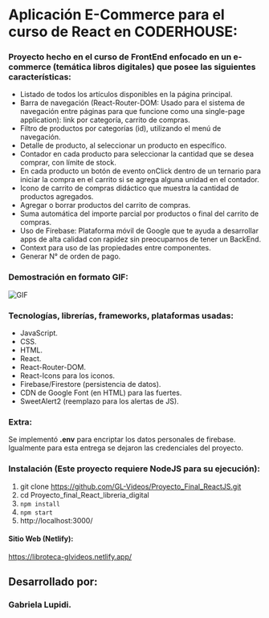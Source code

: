 # Aplicación E-Commerce para el curso de React en CODERHOUSE:

### Proyecto hecho en el curso de FrontEnd enfocado en un e-commerce (temática libros digitales) que posee las siguientes características:

- Listado de todos los artículos disponibles en la página principal.
- Barra de navegación (React-Router-DOM: Usado para el sistema de navegación entre páginas para que funcione como una single-page application): link por categoría, carrito de compras.
- Filtro de productos por categorías (id), utilizando el menú de navegación.
- Detalle de producto, al seleccionar un producto en específico.
- Contador en cada producto para seleccionar la cantidad que se desea comprar, con límite de stock.
- En cada producto un botón de evento onClick dentro de un ternario para iniciar la compra en el carrito si se agrega alguna unidad en el contador.
- Icono de carrito de compras didáctico que muestra la cantidad de productos agregados.
- Agregar o borrar productos del carrito de compras.
- Suma automática del importe parcial por productos o final del carrito de compras.
- Uso de Firebase: Plataforma móvil de Google que te ayuda a desarrollar apps de alta calidad con rapidez sin preocuparnos de tener un BackEnd.
- Context para uso de las propiedades entre componentes.
- Generar N° de orden de pago.

### Demostración en formato GIF:

![GIF](public/libroteca.gif)

### Tecnologías, librerías, frameworks, plataformas usadas:

- JavaScript.
- CSS.
- HTML.
- React.
- React-Router-DOM.
- React-Icons para los iconos.
- Firebase/Firestore (persistencia de datos). 
- CDN de Google Font (en HTML)  para las fuertes.
- SweetAlert2 (reemplazo para los alertas de JS).


### Extra:

Se implementó **.env** para encriptar los datos personales de firebase. Igualmente para esta entrega se dejaron las credenciales del proyecto.

### Instalación (Este proyecto requiere NodeJS para su ejecución): 

1. git clone https://github.com/GL-Videos/Proyecto_Final_ReactJS.git
2. cd Proyecto_final_React_libreria_digital
3. `npm install`
4. `npm start`
5. http://localhost:3000/

#### Sitio Web (Netlify):

https://libroteca-glvideos.netlify.app/

## Desarrollado por:

### Gabriela Lupidi.


